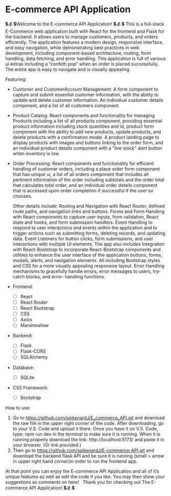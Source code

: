 # E-commerce API Application 

💲💰 💲Welcome to the E-commerce API Application! 💲💰 💲
This is a full-stack E-Commerce web application built with React for the frontend and Flask for the backend. It allows users to manage customers, products, and orders efficiently. The application features a modern design, responsive interface, and easy navigation, while demonstrating best practices in web development, including component-based architecture, routing, form handling, data fetching, and error handling. This application is full of various ui extras including a “confetti pop” when an order is placed successfully. The entire app is easy to navigate and is visually appealing.

Featuring:

* Customer and CustomerAccount Management: A form component to capture and submit essential customer information, with the ability to update and delete customer information. An individual customer details component, and a list of all customers component.
* Product Catalog: React components and functionality for managing Products including a list of all products component, providing essential product information including stock quantities and id, product form component with the ability to add new products, update products, and delete products with a confirmation modal. A product landing page to display products with images and buttons linking to the order form, and an individual product details component with a “low stock” alert button when inventory is low.
* Order Processing: React components and functionality for efficient handling of customer orders, including a place order form component that has unique ui, a list of all orders component that includes all pertinent information of the order including  subtotals and the order total that calculates total order, and an individual order details component that is accessed upon order completion if successful if the user so chooses.   

	Other details include: Routing and Navigation with React Router, defined route 		paths, and navigation links and buttons. Forms and Form Handling with React 		components to capture user inputs, form validation, React state and hooks, and 		form submission handlers. Event Handling to respond to user interactions and 		events within the application and to trigger actions such as submitting forms, 			deleting records, and updating data. Event Listeners for button clicks, form 			submissions, 	and user interactions with multiple UI elements. The app also includes  	Integration with React-Bootstrap to incorporate React-Bootstrap components 		and utilities to enhance the user interface of the application buttons, forms, 			modals, alerts, and navigation elements. All including Bootstrap styles and CSS for 	a more visually appealing responsive layout. Error Handling mechanisms to 			gracefully handle errors, error messages to users, try-catch blocks, and error-		handling functions.

* Frontend:
    - [ ] React
    - [ ] React Router
    - [ ] React Bootstrap
    - [ ] CSS
    - [ ] Axios
    - [ ] Marshmallow
* Backend:
    - [ ] Flask
    - [ ] Flask-CORS
    - [ ] SQLAlchemy
* Database:
    - [ ] SQLite
* CSS Framework:
    - [ ] Bootstrap



How to use: 

1. Go to https://github.com/spikenardJ/E_commerce_API.git  and download the raw file in the upper right corner of the code. After downloading, go to your V.S. Code and upload it there. Once you have it on V.S. Code, type: npm run dev in the terminal to make sure it is running. When it is running properly download the link: http://localhost:5173/ and paste it in your browser. (Or link provided.)
2. Then go to https://github.com/spikenardJ/E-commerce-API.git  and download the backend flask API and be sure it is running (small > arrow in upper right hand corner)in order to run the frontend app.

At that point you can enjoy the E-commerce API Application and all of it’s unique features as well as edit the code if you like. You may then show your suggestions as comments on here!   Thank you for checking out The E-commerce API Application! 💲💰 💲
